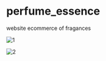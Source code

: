 # perfume_essence
 website ecommerce of fragances
 
![1](https://user-images.githubusercontent.com/60658277/220511887-bf977d1c-032a-468f-8b3c-2b2e5caed71d.png)

![2](https://user-images.githubusercontent.com/60658277/220511898-27d7f6cf-5c3f-4f27-be26-c7c242c91c82.png)
